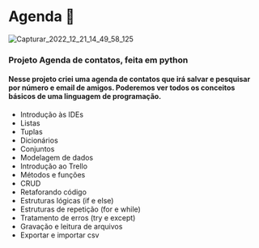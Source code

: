 # Agenda 📇
![Capturar_2022_12_21_14_49_58_125](https://user-images.githubusercontent.com/79667687/208971821-f6d0467f-583e-45b0-a394-ff075e1aee2c.png)
<h3>Projeto Agenda de contatos, feita em python</h3>

#### Nesse projeto criei uma agenda de contatos que irá salvar e pesquisar por número e email de amigos. Poderemos ver todos os conceitos básicos de uma linguagem de programação.

+ Introdução às IDEs
+ Listas
+ Tuplas
+ Dicionários
+ Conjuntos
+ Modelagem de dados
+ Introdução ao Trello
+ Métodos e funções
+ CRUD
+ Retaforando código
+ Estruturas lógicas (if e else)
+ Estruturas de repetição (for e while)
+ Tratamento de erros (try e except)
+ Gravação e leitura de arquivos
+ Exportar e importar csv
